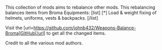 This collection of mods aims to rebalance other mods.
This rebalancing balances items from Broma Equipments:
[list]
[*] Load & weight fixing of helmets, uniforms, vests & backpacks.
[/list]

Visit the [url=https://github.com/johnb432/Weapons-Balance-Broma]GitHub[/url] to get all the changed items.

Credit to all the various mod authors.
